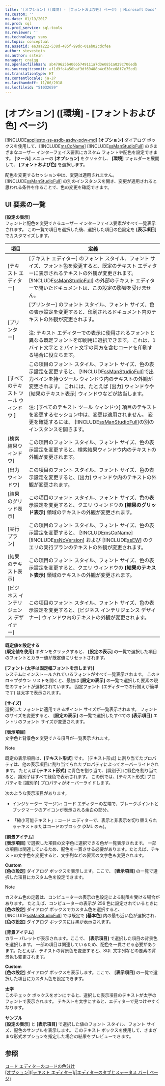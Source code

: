 ```yaml
---
title: '[オプション] ([環境] - [フォントおよび色] ページ) | Microsoft Docs'
ms.custom: ''
ms.date: 01/19/2017
ms.prod: sql
ms.prod_service: sql-tools
ms.reviewer: ''
ms.technology: ssms
ms.topic: conceptual
ms.assetid: ea3aa222-538d-485f-99dc-01eb02cdcfea
author: stevestein
ms.author: sstein
manager: craigg
ms.openlocfilehash: ab479625b40665749111a7d3e0851a029c706edb
ms.sourcegitcommit: af1d9fc4a50baf3df60488b4c630ce68f7e75ed1
ms.translationtype: HT
ms.contentlocale: ja-JP
ms.lasthandoff: 11/06/2018
ms.locfileid: "51032659"
---
```

# <a name="options-environment---fonts-and-colors-page"></a>[オプション] ([環境] - [フォントおよび色] ページ)
[!INCLUDE[appliesto-ss-asdb-asdw-pdw-md](../../includes/appliesto-ss-asdb-asdw-pdw-md.md)]
**[オプション]** ダイアログ ボックスを使用して、[!INCLUDE[msCoName](../../includes/msconame_md.md)] [!INCLUDE[ssManStudioFull](../../includes/ssmanstudiofull-md.md)] のさまざまなユーザー インターフェイス要素にカスタム フォントや配色を設定できます。 **[ツール]** メニューの **[オプション]** をクリックし、 **[環境]** フォルダーを展開して、 **[フォントおよび色]** を選択します。  
  
配色を変更するセッション中は、変更は適用されません。 [!INCLUDE[ssManStudioFull](../../includes/ssmanstudiofull-md.md)] の別のインスタンスを開き、変更が適用されると思われる条件を作ることで、色の変更を確認できます。  
  
## <a name="uielement-list"></a>UI 要素の一覧  
**[設定の表示]**  
フォントと配色を変更できるユーザー インターフェイス要素がすべて一覧表示されます。 この一覧で項目を選択した後、選択した項目の色設定を **[表示項目]** でカスタマイズします。  
  
|項目|定義|  
|--------|--------------|  
|[テキスト エディター]|[テキスト エディター] のフォント スタイル、フォント サイズ、フォント色を変更すると、既定のテキスト エディターに表示されるテキストの外観が変更されます。 [!INCLUDE[ssManStudioFull](../../includes/ssmanstudiofull-md.md)] の外部のテキスト エディターで開いたドキュメントは、この設定の影響を受けません。|  
|[プリンター]|[プリンター] のフォント スタイル、フォント サイズ、色の表示設定を変更すると、印刷されるドキュメント内のテキストの外観が変更されます。<br /><br />注: テキスト エディターでの表示に使用されるフォントと異なる既定フォントを印刷用に選択できます。 これは、1 バイト文字と 2 バイト文字の両方を含むコードを印刷する場合に役立ちます。|  
|[すべてのテキスト ツール ウィンドウ **]**|この項目のフォント スタイル、フォント サイズ、色の表示設定を変更すると、 [!INCLUDE[ssManStudioFull](../../includes/ssmanstudiofull-md.md)]で出力ペインを持つツール ウィンドウ内のテキストの外観が変更されます。 これには、たとえば [出力] ウィンドウや [結果のテキスト表示] ウィンドウなどが該当します。<br /><br />注: [すべてのテキスト ツール ウィンドウ] 項目のテキストを変更するセッション中は、変更は適用されません。 変更を確認するには、 [!INCLUDE[ssManStudioFull](../../includes/ssmanstudiofull-md.md)]の別のインスタンスを開きます。|  
|[検索結果ウィンドウ]|この項目のフォント スタイル、フォント サイズ、色の表示設定を変更すると、検索結果ウィンドウ内のテキストの外観が変更されます。|  
|[出力ウィンドウ]|この項目のフォント スタイル、フォント サイズ、色の表示設定を変更すると、[出力] ウィンドウ内のテキストの外観が変更されます。|  
|[結果のグリッド表示]|この項目のフォント スタイル、フォント サイズ、色の表示設定を変更すると、クエリ ウィンドウの **[結果のグリッド表示]** 領域のテキストの外観が変更されます。|  
|[実行プラン]|この項目のフォント スタイル、フォント サイズ、色の表示設定を変更すると、 [!INCLUDE[msCoName](../../includes/msconame_md.md)] [!INCLUDE[ssNoVersion](../../includes/ssnoversion-md.md)] および [!INCLUDE[ssEW](../../includes/ssew-md.md)] のクエリの実行プランのテキストの外観が変更されます。|  
|[結果のテキスト表示]|この項目のフォント スタイル、フォント サイズ、色の表示設定を変更すると、クエリ ウィンドウの **[結果のテキスト表示]** 領域のテキストの外観が変更されます。|  
|[ビジネス インテリジェンス デザイナー]|この項目のフォント スタイル、フォント サイズ、色の表示設定を変更すると、[ビジネス インテリジェンス デザイナー] ウィンドウ内のテキストの外観が変更されます。|  
  
**既定値を設定する**  
**[既定値を使用]** ボタンをクリックすると、 **[設定の表示]** の一覧で選択した項目のフォントとカラー値が既定値にリセットされます。  
  
**[フォント (太字は固定幅フォントを示します)]**  
システムにインストールされているフォントがすべて一覧表示されます。 このドロップダウン リストを開くと、最初は **[設定の表示]** の一覧で選択した要素の現在のフォントが選択されています。 固定フォント (エディターでの行揃えが簡単です) は太字で表示されます。  
  
**[サイズ]**  
選択したフォントに適用できるポイント サイズが一覧表示されます。 フォントのサイズを変更すると、 **[設定の表示]** の一覧で選択したすべての **[表示項目]** エントリのフォント サイズが変更されます。  
  
**[表示項目]**  
文字色と背景色を変更できる項目が一覧表示されます。  
  
> [!NOTE]  
> 既定の表示項目は、**[テキスト形式]** です。 [テキスト形式] に割り当てたプロパティは、他の表示項目に割り当てられたプロパティによってオーバーライドされます。 たとえば **[テキスト形式]** に青色を割り当て、[識別子] に緑色を割り当てると、識別子はすべて緑色で表示されます。 この例では、[テキスト形式] プロパティを [識別子] プロパティがオーバーライドします。  
  
次のような表示項目があります。  
  
-   インジケーター マージン: コード エディターの左端で、ブレークポイントとブックマークのアイコンが表示される余白の部分。  
  
-   「縮小可能テキスト」: コード エディターで、表示と非表示を切り替えられるテキストまたはコードのブロック (XML のみ)。  
  
**[前景アイテム]**  
**[表示項目]** で選択した項目の文字色に選択できる色が一覧表示されます。 一部の項目は関連しているため、配色を一貫させる必要があります。たとえば、テキストの文字色を変更すると、文字列などの要素の文字色も変更されます。  
  
**Custom**  
**[色の設定]** ダイアログ ボックスを表示します。ここで、 **[表示項目]** の一覧で選択した項目にカスタム色を設定できます。  
  
> [!NOTE]  
> カスタム色の定義は、コンピューターの表示の色設定による制限を受ける場合があります。 たとえば、コンピューターの表示が 256 色に設定されているときに **[色の設定]** ダイアログ ボックスでカスタム色を選択すると、 [!INCLUDE[ssManStudioFull](../../includes/ssmanstudiofull-md.md)] では既定で **[基本色]** 内の最も近い色が選択され、 **[色の設定]** ダイアログ ボックスには黒が表示されます。  
  
**[背景アイテム]**  
カラー パレットが表示されます。ここで、 **[表示項目]** で選択した項目の背景色を選択します。 一部の項目は関連しているため、配色を一貫させる必要があります。たとえば、テキストの背景色を変更すると、SQL 文字列などの要素の背景色も変更されます。  
  
**Custom**  
**[色の設定]** ダイアログ ボックスを表示します。ここで、 **[表示項目]** の一覧で選択した項目にカスタム色を設定できます。  
  
**太字**  
このチェック ボックスをオンにすると、選択した表示項目のテキストが太字のフォントで表示されます。 テキストを太字にすると、エディターで見つけやすくなります。  
  
**サンプル**  
**[設定の表示]** と **[表示項目]** で選択した値のフォント スタイル、フォント サイズ、配色のサンプルを表示します。 このテキスト ボックスを使用して、さまざまな形式オプションを指定した場合の結果をプレビューできます。  
  
## <a name="see-also"></a>参照  
[コード エディターのコードの色分け](../../relational-databases/scripting/color-coding-in-query-editors.md)  
[[オプション]\([テキスト エディター]/[エディターのタブとステータス バー] ページ)](http://msdn.microsoft.com/e4815678-7885-4631-878f-c6a2b857ee05)  
  
